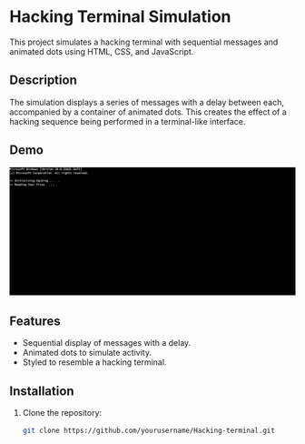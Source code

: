 # Hacking Terminal Simulation

This project simulates a hacking terminal with sequential messages and animated dots using HTML, CSS, and JavaScript.

## Description

The simulation displays a series of messages with a delay between each, accompanied by a container of animated dots. This creates the effect of a hacking sequence being performed in a terminal-like interface.

## Demo

![Hacking Terminal Demo](./assets/image.png)

## Features

- Sequential display of messages with a delay.
- Animated dots to simulate activity.
- Styled to resemble a hacking terminal.

## Installation

1. Clone the repository:
   ```bash
   git clone https://github.com/yourusername/Hacking-terminal.git
